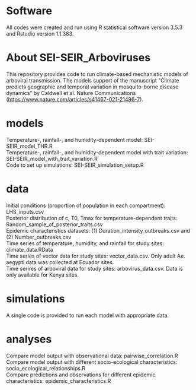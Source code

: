 # Software
All codes were created and run using R statistical software version 3.5.3 and Rstudio version 1.1.383.

# About SEI-SEIR_Arboviruses
This repository provides code to run climate-based mechanistic models of arboviral transmission. The models support of the manuscript "Climate predicts geographic and temporal variation in mosquito-borne disease dynamics" by Caldwell et al. Nature Communications (https://www.nature.com/articles/s41467-021-21496-7). 

# models
Temperature-, rainfall-, and humidity-dependent model: SEI-SEIR_model_THR.R <br />
Temperature-, rainfall-, and humidity-dependent model with trait variation: SEI-SEIR_model_with_trait_variation.R <br />
Code to set up simulations: SEI-SEIR_simulation_setup.R <br />

# data
Initial conditions (proportion of population in each compartment): LHS_inputs.csv <br />
Posterior distribution of c, T0, Tmax for temperature-dependent traits: Random_sample_of_posterior_traits.csv  <br />
Epidemic characteristics datasets: (1) Duration_intensity_outbreaks.csv and (2) Number_outbreaks.csv <br />
Time series of temperature, humidity, and rainfall for study sites: climate_data.RData <br />
Time series of vector data for study sites: vector_data.csv. Only adult Ae. aegypti data was collected at Ecuador sites. <br />
Time serires of arboviral data for study sites: arbovirus_data.csv. Data is only available for Kenya sites.  <br />

# simulations
A single code is provided to run each model with appropriate data.

# analyses 
Compare model output with observational data: pairwise_correlation.R <br />
Compare model output with different socio-ecological characteristics: socio_ecological_relationships.R <br />
Compare predictions and observations for different epidemic characteristics: epidemic_characteristics.R <br />
